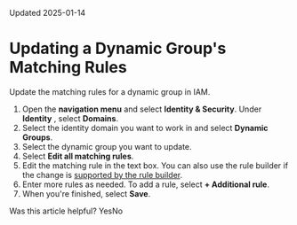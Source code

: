 Updated 2025-01-14
# Updating a Dynamic Group's Matching Rules
Update the matching rules for a dynamic group in IAM.
  1. Open the **navigation menu** and select **Identity & Security**. Under **Identity** , select **Domains**.
  2. Select the identity domain you want to work in and select **Dynamic Groups**.
  3. Select the dynamic group you want to update.
  4. Select **Edit all matching rules**.
  5. Edit the matching rule in the text box. You can also use the rule builder if the change is [supported by the rule builder](https://docs.oracle.com/en-us/iaas/Content/Identity/dynamicgroups/Using_the_Rule_Builder.htm#Limitati).
  6. Enter more rules as needed. To add a rule, select **+ Additional rule**.
  7. When you're finished, select **Save**.


Was this article helpful?
YesNo

